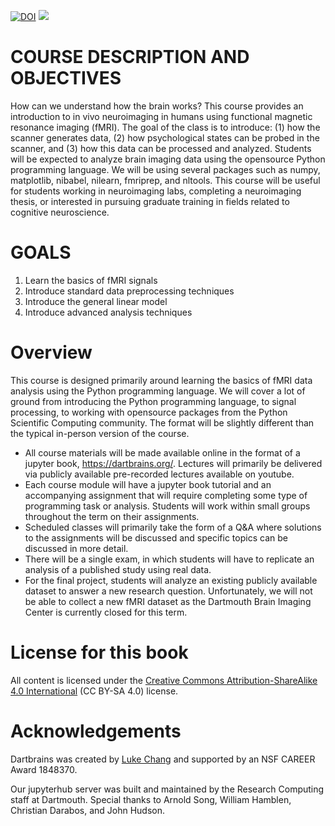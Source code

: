 [![DOI](https://zenodo.org/badge/171529794.svg)](https://zenodo.org/badge/latestdoi/171529794)
[<img src="https://zenodo.org/badge/171529794.svg)">](https://zenodo.org/badge/latestdoi/171529794)

# COURSE DESCRIPTION AND OBJECTIVES
How can we understand how the brain works? This course provides an introduction to in vivo neuroimaging in humans using functional magnetic resonance imaging (fMRI). The goal of the class is to introduce: (1) how the scanner generates data, (2) how psychological states can be probed in the scanner, and (3) how this data can be processed and analyzed. Students will be expected to analyze brain imaging data using the opensource Python programming language. We will be using several packages such as numpy, matplotlib, nibabel, nilearn, fmriprep, and nltools. This course will be useful for students working in neuroimaging labs, completing a neuroimaging thesis, or interested in pursuing graduate training in fields related to cognitive neuroscience.

# GOALS
 1) Learn the basics of fMRI signals
 2) Introduce standard data preprocessing techniques
 3) Introduce the general linear model
 4) Introduce advanced analysis techniques

# Overview
This course is designed primarily around learning the basics of fMRI data analysis using the Python programming language. We will cover a lot of ground from introducing the Python programming language, to signal processing, to working with opensource packages from the Python Scientific Computing community. The format will be slightly different than the typical in-person version of the course. 

- All course materials will be made available online in the format of a jupyter book, https://dartbrains.org/. Lectures will primarily be delivered via publicly available pre-recorded lectures available on youtube. 
- Each course module will have a jupyter book tutorial and an accompanying assignment that will require completing some type of programming task or analysis. Students will work within small groups throughout the term on their assignments. 
- Scheduled classes will primarily take the form of a Q&A where solutions to the assignments will be discussed and specific topics can be discussed in more detail. 
- There will be a single exam, in which students will have to replicate an analysis of a published study using real data. 
- For the final project, students will analyze an existing publicly available dataset to answer a new research question. Unfortunately, we will not be able to collect a new fMRI dataset as the Dartmouth Brain Imaging Center is currently closed for this term.

# License for this book
All content 
is licensed under the [Creative Commons Attribution-ShareAlike 4.0 International](https://creativecommons.org/licenses/by-sa/4.0/)
(CC BY-SA 4.0) license.

# Acknowledgements 
Dartbrains was created by [Luke Chang](http://www.lukejchang.com/) and supported by an NSF CAREER Award 1848370.

Our jupyterhub server was built and maintained by the Research Computing staff at Dartmouth. Special thanks to Arnold Song, William Hamblen, Christian Darabos, and John Hudson.